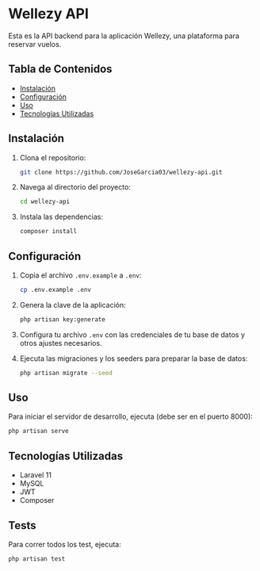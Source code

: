 # Wellezy API

Esta es la API backend para la aplicación Wellezy, una plataforma para reservar vuelos.

## Tabla de Contenidos

- [Instalación](#instalación)
- [Configuración](#configuración)
- [Uso](#uso)
- [Tecnologías Utilizadas](#tecnologías-utilizadas)

## Instalación

1. Clona el repositorio:

    ```bash
    git clone https://github.com/JoseGarcia03/wellezy-api.git
    ```

2. Navega al directorio del proyecto:

    ```bash
    cd wellezy-api
    ```

3. Instala las dependencias:

    ```bash
    composer install
    ```

## Configuración

1. Copia el archivo `.env.example` a `.env`:

    ```bash
    cp .env.example .env
    ```

2. Genera la clave de la aplicación:

    ```bash
    php artisan key:generate
    ```

3. Configura tu archivo `.env` con las credenciales de tu base de datos y otros ajustes necesarios.

4. Ejecuta las migraciones y los seeders para preparar la base de datos:

    ```bash
    php artisan migrate --seed
    ```

## Uso

Para iniciar el servidor de desarrollo, ejecuta (debe ser en el puerto 8000):

```bash
php artisan serve
```

## Tecnologías Utilizadas

- Laravel 11
- MySQL
- JWT
- Composer

## Tests

Para correr todos los test, ejecuta:

```bash
php artisan test
```

